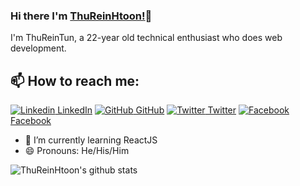 ### Hi there I'm [ThuReinHtoon!](https://thureinhtun.me)👋
I'm  ThuReinTun, a 22-year old technical enthusiast who does web development.
## 📫 How to reach me: 
[![Linkedin](https://i.stack.imgur.com/gVE0j.png) LinkedIn](https://www.linkedin.com/in/thu-rein-htoon-b44246214) [![GitHub](https://i.stack.imgur.com/tskMh.png) GitHub](https://github.com/Thureinhtoon) [![Twitter](http://i.imgur.com/wWzX9uB.png) Twitter](https://www.facebook.com/profile.php?id=100010375337760) [![Facebook](http://i.imgur.com/fep1WsG.png) Facebook](https://www.facebook.com/profile.php?id=100010375337760)
<!--
**AkhilGKrishnan/AkhilGKrishnan** is a ✨ _special_ ✨ repository because its `README.md` (this file) appears on your GitHub profile.


Here are some ideas to get you started:
- 🤔 I’m looking for help with ...
- 💬 Ask me about ...
- 📫 How to reach me: ...
- 😄 Pronouns: ...
- ⚡ Fun fact: ...
-->

<!--- 🔭 I’m currently working on [Facemask Detector](https://github.com/AkhilGKrishnan/Face-Mask-Detector)-->
- 🌱 I’m currently learning ReactJS
- 😄 Pronouns: He/His/Him



![ThuReinHtoon's github stats](https://github-readme-stats.vercel.app/api?username=Thureinhtoon&show_icons=true&theme=dark)


